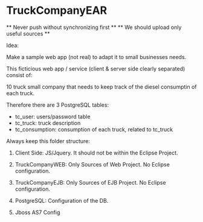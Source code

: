 TruckCompanyEAR
=========

** Never push without synchronizing first **
** We should upload only useful sources **

Idea:

Make a sample web app (not real) to adapt it to small businesses needs. 

This ficticious web app / service (client & server side clearly separated) consist of:

10 truck small company that needs to keep track of the diesel consumptin of each truck. 

Therefore there are 3 PostgreSQL tables:

- tc_user: users/password table
- tc_truck: truck description
- tc_consumption: consumption of each truck, related to tc_truck

Always keep this folder structure:


1. Client Side: JS/Jquery. It should not be within the Eclipse Project.

2. TruckCompanyWEB: Only Sources of Web Project. No Eclipse configuration. 

3. TruckCompanyEJB: Only Sources of EJB Project. No Eclipse configuration.

4. PostgreSQL: Configuration of the DB.

5. Jboss AS7 Config


